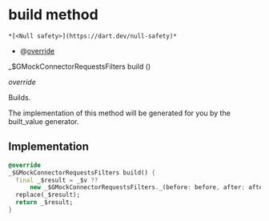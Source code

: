 


# build method




    *[<Null safety>](https://dart.dev/null-safety)*



- @[override](https://api.flutter.dev/flutter/dart-core/override-constant.html)

_$GMockConnectorRequestsFilters build
()

_override_



<p>Builds.</p>
<p>The implementation of this method will be generated for you by the
built_value generator.</p>



## Implementation

```dart
@override
_$GMockConnectorRequestsFilters build() {
  final _$result = _$v ??
      new _$GMockConnectorRequestsFilters._(before: before, after: after);
  replace(_$result);
  return _$result;
}
```







